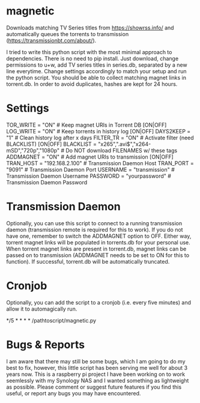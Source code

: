 # magnetic
Downloads matching TV Series titles from https://showrss.info/ and automatically queues the torrents to transmission (https://transmissionbt.com/about/).

I tried to write this python script with the most minimal approach to dependencies. There is no need to pip install. Just download, change permissions to u+w, add TV series titles in series.db, separated by a new line everytime. Change settings accordingly to match your setup and run the python script.
You should be able to collect matching magnet links in torrent.db. In order to avoid duplicates, hashes are kept for 24 hours.

# Settings

TOR_WRITE = "ON"                                        # Keep magnet URIs in Torrent DB   [ON|OFF]
LOG_WRITE = "ON"					# Keep torrents in history log     [ON|OFF]
DAYS2KEEP = "1"						# Clean history log after x days
FILTER_TR = "ON"					# Activate filter (need BLACKLIST) [ON|OFF]
BLACKLIST = "x265",".avi$","x264-mSD","720p","1080p"	# Do NOT download FILENAMES w/ these tags
ADDMAGNET = "ON"					# Add magnet URIs to transmission  [ON|OFF]
TRAN_HOST = "192.168.2.100"				# Transmission Daemon Host
TRAN_PORT = "9091"					# Transmission Daemon Port
USERNAME  = "transmission"				# Transmission Daemon Username
PASSWORD  = "yourpassword"				# Transmission Daemon Password

# Transmission Daemon
Optionally, you can use this script to connect to a running transmission daemon (transmission remote is required for this to work).
If you do not have one, remember to switch the ADDMAGNET option to OFF. Either way, torrent magnet links will be populated in torrents.db for your personal use.
When torrent magnet links are present in torrent.db, magnet links can be passed on to transmission (ADDMAGNET needs to be set to ON for this to function).
If successful, torrent.db will be automatically truncated.

# Cronjob
Optionally, you can add the script to a cronjob (i.e. every five minutes) and allow it to automagically run.

*/5    *      *      *      *      /pathtoscript/magnetic.py

# Bugs & Reports
I am aware that there may still be some bugs, which I am going to do my best to fix, however, this little script has been serving me well for about 3 years now.
This is a raspberry pi project I have been working on to work seemlessly with my Synology NAS and I wanted something as lightweight as possible.
Please comment or suggest future features if you find this useful, or report any bugs you may have encountered.
